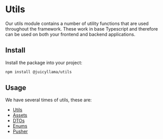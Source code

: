 # Utils

Our utils module contains a number of utility functions that are used throughout the framework. These work in base Typescript and therefore can be used on both your frontend and backend applications.

## Install

Install the package into your project:

```bash
npm install @juicyllama/utils
```

## Usage

We have several times of utils, these are:

* [Utils](/common/utils/utils)
* [Assets](/common/utils/assets)
* [DTOs](/common/utils/dtos)
* [Enums](/common/utils/enums)
* [Pusher](/common/utils/pusher)
